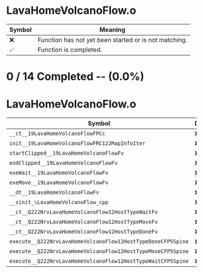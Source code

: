 # LavaHomeVolcanoFlow.o
| Symbol | Meaning 
| ------------- | ------------- 
| :x: | Function has not yet been started or is not matching. 
| :white_check_mark: | Function is completed. 


# 0 / 14 Completed -- (0.0%)
# LavaHomeVolcanoFlow.o
| Symbol | Decompiled? |
| ------------- | ------------- |
| `__ct__19LavaHomeVolcanoFlowFPCc` | :x: |
| `init__19LavaHomeVolcanoFlowFRC12JMapInfoIter` | :x: |
| `startClipped__19LavaHomeVolcanoFlowFv` | :x: |
| `endClipped__19LavaHomeVolcanoFlowFv` | :x: |
| `exeWait__19LavaHomeVolcanoFlowFv` | :x: |
| `exeMove__19LavaHomeVolcanoFlowFv` | :x: |
| `__dt__19LavaHomeVolcanoFlowFv` | :x: |
| `__sinit_\LavaHomeVolcanoFlow_cpp` | :x: |
| `__ct__Q222NrvLavaHomeVolcanoFlow12HostTypeWaitFv` | :x: |
| `__ct__Q222NrvLavaHomeVolcanoFlow12HostTypeMoveFv` | :x: |
| `__ct__Q222NrvLavaHomeVolcanoFlow12HostTypeDoneFv` | :x: |
| `execute__Q222NrvLavaHomeVolcanoFlow12HostTypeDoneCFP5Spine` | :x: |
| `execute__Q222NrvLavaHomeVolcanoFlow12HostTypeMoveCFP5Spine` | :x: |
| `execute__Q222NrvLavaHomeVolcanoFlow12HostTypeWaitCFP5Spine` | :x: |
